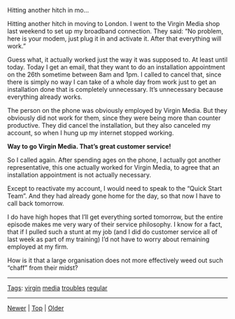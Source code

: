 <!--
title: Hitting another hitch in moving to London. I went to the Virgin Media shop last weekend to set up my broadband connection. They said
date: 2020-06-28T14:55:35.535Z
tags: virgin, media, troubles, regular
-->








Hitting another hitch in mo...
<p>Hitting another hitch in moving to London. I went to the Virgin Media shop last weekend to set up my broadband connection. They said: &ldquo;No problem, here is your modem, just plug it in and activate it. After that everything will work.&rdquo;</p>

<p>Guess what, it actually worked just the way it was supposed to. At least until today. Today I get an email, that they want to do an installation appointment on the 26th sometime between 8am and 1pm. I called to cancel that, since there is simply no way I can take of a whole day from work just to get an installation done that is completely unnecessary. It&rsquo;s unnecessary because everything already works.</p>

<p>The person on the phone was obviously employed by Virgin Media. But they obviously did not work for them, since they were being more than counter productive. They did cancel the installation, but they also canceled my account, so when I hung up my internet stopped working.</p>

<p><strong>Way to go Virgin Media. That&rsquo;s great customer service!</strong></p>

<p>So I called again. After spending ages on the phone, I actually got another representative, this one actually worked for Virgin Media, to agree that an installation appointment is not actually necessary.</p>

<p>Except to reactivate my account, I would need to speak to the &ldquo;Quick Start Team&rdquo;. And they had already gone home for the day, so that now I have to call back tomorrow.</p>

<p>I do have high hopes that I&rsquo;ll get everything sorted tomorrow, but the entire episode makes me very wary of their service philosophy. I know for a fact, that if I pulled such a stunt at my job (and I did do customer service all of last week as part of my training) I&rsquo;d not have to worry about remaining employed at my firm.</p>

<p>How is it that a large organisation does not more effectively weed out such &ldquo;chaff&rdquo; from their midst?</p>

<!--BOTTOM-POST-NAVIGATION-->
---

[Tags](tags.md): [virgin](tag-virgin.md) [media](tag-media.md) [troubles](tag-troubles.md) [regular](tag-regular.md)

---

[Newer](94736099227.md) | [Top](index.md) | [Older](94988630652.md)